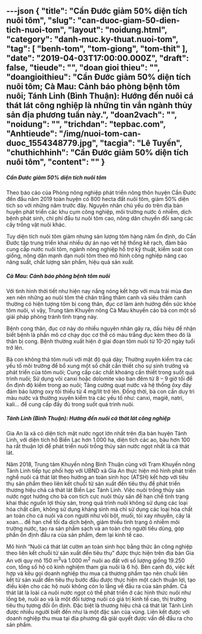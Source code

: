 ---json
{
    "title": "Cần Đước giảm 50% diện tích nuôi tôm",
    "slug": "can-duoc-giam-50-dien-tich-nuoi-tom",
    "layout": "noidung.html",
    "category": "danh-muc.ky-thuat.nuoi-tom",
    "tag": [
        "benh-tom",
        "tom-giong",
        "tom-thit"
    ],
    "date": "2019-04-03T17:00:00.000Z",
    "draft": false,
    "tieude": "",
    "doan gioi thieu": "",
    "doangioithieu": "Cần Đước giảm 50% diện tích nuôi tôm; Cà Mau: Cảnh báo phòng bệnh tôm nuôi; Tánh Linh (Bình Thuận): Hướng đến nuôi cá thát lát công nghiệp là những tin vắn ngành thủy sản địa phương tuần này.",
    "doan2vach": "",
    "noidung": "",
    "trichdan": "tepbac.com",
    "Anhtieude": "/img/nuoi-tom-can-duoc_1554348779.jpg",
    "tacgia": "Lê Tuyến",
    "chuthichhinh": "Cần Đước giảm 50% diện tích nuôi tôm",
    "__content__": ""
}
---
<h5>Cần Đước giảm 50% diện t&iacute;ch nu&ocirc;i t&ocirc;m</h5>

<p>Theo b&aacute;o c&aacute;o của Ph&ograve;ng n&ocirc;ng nghiệp ph&aacute;t triển n&ocirc;ng th&ocirc;n huyện Cần Đước đến đầu năm 2019 to&agrave;n huyện c&oacute; 800 hecta đất nu&ocirc;i t&ocirc;m, giảm 50% diện t&iacute;ch so với những năm trước đ&acirc;y. Nguy&ecirc;n nh&acirc;n chủ yếu do tr&ecirc;n địa b&agrave;n huyện ph&aacute;t triển c&aacute;c khu cụm c&ocirc;ng nghiệp, m&ocirc;i trường nước &ocirc; nhiễm, dịch bệnh ph&aacute;t sinh, chi ph&iacute; đầu tư nu&ocirc;i t&ocirc;m cao, n&ocirc;ng d&acirc;n chuyển đổi sang c&aacute;c c&acirc;y trồng vật nu&ocirc;i kh&aacute;c.</p>

<p>Tuy diện t&iacute;ch nu&ocirc;i t&ocirc;m giảm nhưng sản lượng t&ocirc;m h&agrave;ng năm ổn định, do Cần Đước tập trung triển khai nhiều dự &aacute;n nạo v&eacute;t hệ thống k&ecirc; rạch, đảm bảo cung cấp nước nu&ocirc;i t&ocirc;m, ng&agrave;nh n&ocirc;ng nghiệp hỗ trợ kỹ thuật, kiểm so&aacute;t con giống, n&ocirc;ng d&acirc;n mạnh dạn nu&ocirc;i t&ocirc;m theo m&ocirc; h&igrave;nh c&ocirc;ng nghiệp n&acirc;ng cao năng suất, chất lượng sản phẩm, hiệu quả sản xuất.</p>

<h5>C&agrave; Mau: Cảnh b&aacute;o ph&ograve;ng bệnh t&ocirc;m nu&ocirc;i</h5>

<p>Với t&igrave;nh h&igrave;nh thời tiết như hiện nay nắng n&oacute;ng kết hợp với mưa tr&aacute;i m&ugrave;a đan xen n&ecirc;n những ao nu&ocirc;i t&ocirc;m thẻ ch&acirc;n trắng th&acirc;m canh v&agrave; si&ecirc;u th&acirc;m canh thường c&oacute; hiện tượng t&ocirc;m bị cong th&acirc;n, đục cơ l&agrave;m ảnh hưởng đến sức khỏe t&ocirc;m nu&ocirc;i, v&igrave; vậy, Trung t&acirc;m Khuyến n&ocirc;ng C&agrave; Mau khuyến c&aacute;o b&agrave; con một số giải ph&aacute;p ph&ograve;ng tr&aacute;nh t&igrave;nh trạng n&agrave;y.</p>

<p>Bệnh cong th&acirc;n, đục cơ n&agrave;y do nhiều nguy&ecirc;n nh&acirc;n g&acirc;y ra, dấu hiệu để nhận biết bệnh l&agrave; phần m&ocirc; cơ chạy dọc cơ thể c&oacute; m&agrave;u trắng đục k&egrave;m theo đ&oacute; l&agrave; th&acirc;n bị cong. Bệnh thường xuất hiện ở giai đoạn t&ocirc;m nu&ocirc;i từ 10-20 ng&agrave;y tuổi trở l&ecirc;n.</p>

<p>B&agrave; con kh&ocirc;ng thả t&ocirc;m nu&ocirc;i với mật độ qu&aacute; d&agrave;y; Thường xuy&ecirc;n kiểm tra c&aacute;c yếu tố m&ocirc;i trường để bổ xung một số chất cần thiết cho sự sinh trưởng v&agrave; ph&aacute;t triển của t&ocirc;m nu&ocirc;i; Cung cấp c&aacute;c chất kho&aacute;ng cần thiết trong suốt qu&aacute; tr&igrave;nh nu&ocirc;i; Sử dụng v&ocirc;i canxi hoặc dolomite v&agrave;o ban đ&ecirc;m từ 8 &ndash; 9 giờ tối để ổn định độ kiềm trong ao nu&ocirc;i; Tăng cường quạt nước v&agrave; hệ thống &ocirc;xy đ&aacute;y đảm bảo lượng oxy tối thiểu từ 4 mg/l&iacute;t trở l&ecirc;n. Đồng thời, b&agrave; con cần duy tr&igrave; m&agrave;u nước v&agrave; thường xuy&ecirc;n kiểm tra c&aacute;c yếu tố như: canxi, magi&ecirc;, natri, kali&hellip; để cung cấp đầy đủ trong suốt qu&aacute; tr&igrave;nh nu&ocirc;i.</p>

<h5>T&aacute;nh Linh (B&igrave;nh Thuận): Hướng đến nu&ocirc;i c&aacute; th&aacute;t l&aacute;t c&ocirc;ng nghiệp</h5>

<p>Gia An l&agrave; x&atilde; c&oacute; diện t&iacute;ch mặt nước ngọt lớn nhất tr&ecirc;n địa b&agrave;n huyện T&aacute;nh Linh, với diện t&iacute;ch hồ Biển Lạc hơn 1.000 ha, diện t&iacute;ch c&aacute;c ao, b&agrave;u hơn 100 ha rất thuận lợi để ph&aacute;t triển nu&ocirc;i trồng thủy sản nước ngọt nhất l&agrave; c&aacute; th&aacute;t l&aacute;t.</p>

<p>Năm 2018, Trung t&acirc;m Khuyến n&ocirc;ng B&igrave;nh Thuận c&ugrave;ng với Trạm Khuyến n&ocirc;ng T&aacute;nh Linh tiếp tục phối hợp với UBND x&atilde; Gia An thực hiện m&ocirc; h&igrave;nh ph&aacute;t triển nghề nu&ocirc;i c&aacute; th&aacute;t l&aacute;t theo hướng an to&agrave;n sinh học (ATSH) kết hợp với ti&ecirc;u thụ sản phẩm theo li&ecirc;n kết chuỗi từ sản xuất đến ti&ecirc;u thụ để ph&aacute;t triển thương hiệu chả c&aacute; th&aacute;t l&aacute;t Biển Lạc T&aacute;nh Linh. Việc nu&ocirc;i trồng thủy sản nước ngọt hướng cho b&agrave; con t&iacute;ch cực nu&ocirc;i thủy sản để hạn chế t&igrave;nh trạng khai th&aacute;c nguồn lợi thủy sản, trong qu&aacute; tr&igrave;nh nu&ocirc;i kh&ocirc;ng sử dụng c&aacute;c loại h&oacute;a chất cấm, kh&ocirc;ng sử dụng kh&aacute;ng sinh m&agrave; chỉ sử dụng c&aacute;c loại h&oacute;a chất an to&agrave;n cho c&aacute; nu&ocirc;i v&agrave; con người như v&ocirc;i bột, muối, tỏi xay nhuyễn, c&acirc;y l&aacute; xoan&hellip; để hạn chế tối đa dịch bệnh, giảm thiểu t&igrave;nh trạng &ocirc; nhiễm m&ocirc;i trường nước, tạo ra sản phẩm sạch v&agrave; an to&agrave;n cho người ti&ecirc;u d&ugrave;ng, g&oacute;p phần ổn định đầu ra của sản phẩm, đem lại kinh tế cao.</p>

<p>M&ocirc; h&igrave;nh &ldquo;Nu&ocirc;i c&aacute; th&aacute;t l&aacute;t cườm an to&agrave;n sinh học bằng thức ăn c&ocirc;ng nghiệp theo li&ecirc;n kết chuỗi từ sản xuất đến ti&ecirc;u thụ&rdquo; được thực hiện tr&ecirc;n địa b&agrave;n Gia An với quy m&ocirc; 150 m<sup>3</sup>v&agrave; 1.000 m<sup>2</sup>&nbsp;nu&ocirc;i ao đất với số lượng giống 19.250 con, tổng số hộ c&oacute; kinh nghiệm tham gia nu&ocirc;i l&agrave; 6 hộ. B&ecirc;n cạnh đ&oacute;, việc kết hợp v&agrave; k&ecirc;u gọi doanh nghiệp thu mua c&aacute; thương phẩm tạo n&ecirc;n chuỗi li&ecirc;n kết từ sản xuất đến ti&ecirc;u thụ bước đầu được thực hiện một c&aacute;ch thuận lợi, tạo điều kiện cho c&aacute;c hộ nu&ocirc;i kh&ocirc;ng c&ograve;n lo lắng về đầu ra của sản phẩm. C&aacute; th&aacute;t l&aacute;t l&agrave; lo&agrave;i c&aacute; nu&ocirc;i nước ngọt c&oacute; thể ph&aacute;t triển ở c&aacute;c h&igrave;nh thức nu&ocirc;i như lồng b&egrave;, nu&ocirc;i ao v&agrave; l&agrave; một đối tượng nu&ocirc;i c&oacute; gi&aacute; trị kinh tế cao, thị trường ti&ecirc;u thụ tương đối ổn định. Đặc biệt l&agrave; thương hiệu chả c&aacute; th&aacute;t l&aacute;t T&aacute;nh Linh được nhiều người biết đến như l&agrave; một đặc sản của v&ugrave;ng. Li&ecirc;n kết được với doanh nghiệp thu mua tại địa phương đ&atilde; giải quyết được vấn đề đầu ra cho sản phẩm.</p>
